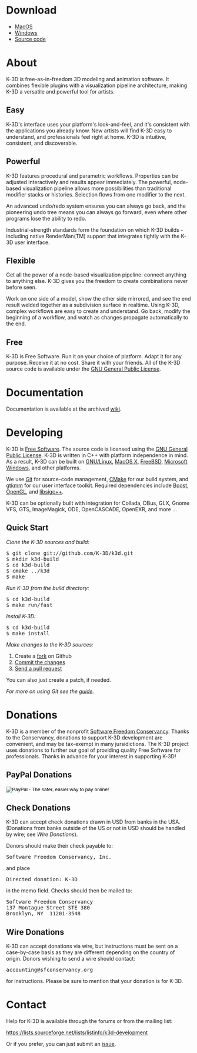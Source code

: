 # Download

* [MacOS](http://sourceforge.net/projects/k3d/files/K-3D%20Mac%20OSX%20Binaries/K-3D%20testing/k3d-setup-eac49f4-x86_64.dmg/download)
* [Windows](http://sourceforge.net/projects/k3d/files/K-3D%20Win32%20Binaries/K-3D%200.8.0.1/k3d-setup-0.8.0.1.exe/download)
* [Source code](https://github.com/K-3D/k3d/releases)

# About

<p id="description">K-3D is free-as-in-freedom 3D modeling and animation software. It combines flexible plugins with a visualization pipeline architecture, making K-3D a versatile and powerful tool for artists.</p>

<h2>Easy</h2>

<p>K-3D's interface uses your platform's look-and-feel, and it's consistent with the applications you already know. New artists will find K-3D easy to understand, and professionals feel right at home. K-3D is intuitive, consistent, and discoverable.</p>

<h2>Powerful</h2>

<p>K-3D features procedural and parametric workflows. Properties can be adjusted interactively and results appear immediately. The powerful, node-based visualization pipeline allows more possibilities than traditional modifier stacks or histories. Selection flows from one modifier to the next.</p>

<p>An advanced undo/redo system ensures you can always go back, and the pioneering undo tree means you can always go forward, even where other programs lose the ability to redo.</p>

<p>Industrial-strength standards form the foundation on which K-3D builds - including native RenderMan(TM) support that integrates tightly with the K-3D user interface.</p>

<h2>Flexible</h2>

<p>Get all the power of a node-based visualization pipeline: connect anything to anything else. K-3D gives you the freedom to create combinations never before seen.</p>

<p>Work on one side of a model, show the other side mirrored, and see the end result welded together as a subdivision surface in realtime. Using K-3D, complex workflows are easy to create and understand. Go back, modify the beginning of a workflow, and watch as changes propagate automatically to the end.</p>

<h2>Free</h2>

<p>K-3D is Free Software. Run it on your choice of platform. Adapt it for any purpose. Receive it at no cost. Share it with your friends. All of the K-3D source code is available under the <a href="http://www.gnu.org/licenses/gpl-faq.html">GNU General Public License</a>.</p>

# Documentation

Documentation is available at the archived [wiki](http://wiki.k-3d.org).

# Developing

<p>K-3D is <a href="http://www.gnu.org/philosophy/free-sw.html">Free Software</a>. The source code is licensed using the <a href="http://www.gnu.org/licenses/gpl-faq.html">GNU General Public License</a>. K-3D is written in C++ with platform independence in mind. As a result, K-3D can be built on <a href="http://www.linux.org">GNU/Linux</a>, <a href="http://www.apple.com">MacOS X</a>, <a href="http://www.freebsd.org/">FreeBSD</a>, <a href="http://www.microsoft.com/windows">Microsoft Windows</a>, and other platforms.</p>

<p>We use <a href="http://git-scm.com/">Git</a> for source-code management, <a href="http://cmake.org">CMake</a> for our build system, and <a href="http://gtkmm.org">gtkmm</a> for our user interface toolkit. Required dependencies include <a href="http://boost.org">Boost</a>, <a href="http://opengl.org">OpenGL</a>, and <a href="http://libsigc.sourceforge.net">libsigc++</a>.</p>

<p>K-3D can be optionally built with integration for Collada, DBus, GLX, Gnome VFS, GTS, ImageMagick, ODE, OpenCASCADE, OpenEXR, and more ...</p>

<h2>Quick Start</h2>

<p><em>Clone the K-3D sources and build:</em></p>

<pre>
$ git clone git://github.com/K-3D/k3d.git
$ mkdir k3d-build
$ cd k3d-build
$ cmake ../k3d
$ make
</pre>

<p><em>Run K-3D from the build directory:</em></p>

<pre>
$ cd k3d-build
$ make run/fast
</pre>

<p><em>Install K-3D:</em></p>

<pre>
$ cd k3d-build
$ make install
</pre>

<p><em>Make changes to the K-3D sources:</em></p>

<ol>
	<li>Create a <a href="http://help.github.com/fork-a-repo/">fork</a> on Github</li>
	<li><a href="http://book.git-scm.com/3_normal_workflow.html">Commit the changes</a></li>
	<li><a href="http://help.github.com/send-pull-requests/">Send a pull request</a></li>
</ol>

<p>You can also just create a patch, if needed.</p>

<p><em>For more on using Git see the <a href="http://book.git-scm.com/">guide</a>.</em></p>

# Donations

<p>K-3D is a member of the nonprofit <a href="http://conservancy.softwarefreedom.org">Software Freedom Conservancy</a>. Thanks to the Conservancy, donations to support K-3D development are convenient, and may be tax-exempt in many jursidictions. The K-3D project uses donations to further our goal of providing quality Free Software for professionals. Thanks in advance for your interest in supporting K-3D!</p>

<h2>PayPal Donations</h2>

<form action="https://www.paypal.com/cgi-bin/webscr" method="post">
<input type="hidden" name="cmd" value="_s-xclick">
<input type="hidden" name="hosted_button_id" value="5596283">
<input type="image" src="https://www.paypalobjects.com/en_US/i/btn/btn_donateCC_LG.gif" border="0" name="submit" alt="PayPal - The safer, easier way to pay online!">
<img alt="" border="0" src="https://www.paypalobjects.com/en_US/i/scr/pixel.gif" width="1" height="1">
</form>

<h2>Check Donations</h2>

<p>K-3D can accept check donations drawn in USD from banks in the USA. (Donations from banks outside of the US or not in USD should be handled by wire; see <em>Wire Donations</em>).</p>

<p>Donors should make their check payable to:</p>

<pre>
Software Freedom Conservancy, Inc.
</pre>

<p>and place</p>

<pre>
Directed donation: K-3D
</pre>

<p>in the memo field. Checks should then be mailed to:</p>

<pre>
Software Freedom Conservancy
137 Montague Street STE 380
Brooklyn, NY  11201-3548
</pre>

<h2>Wire Donations</h2>

<p>K-3D can accept donations via wire, but instructions must be sent on a case-by-case basis as they are different depending on the country of origin. Donors wishing to send a wire should contact:</p>

<pre>
accounting@sfconservancy.org
</pre>

<p>for instructions. Please be sure to mention that your donation is for K-3D.</p>

# Contact

<p>Help for K-3D is available through the forums or from the mailing list:</p>

<p><a href="https://lists.sourceforge.net/lists/listinfo/k3d-development">https://lists.sourceforge.net/lists/listinfo/k3d-development</a></p>

Or if you prefer, you can just submit an [issue](https://github.com/K-3D/k3d/issues).